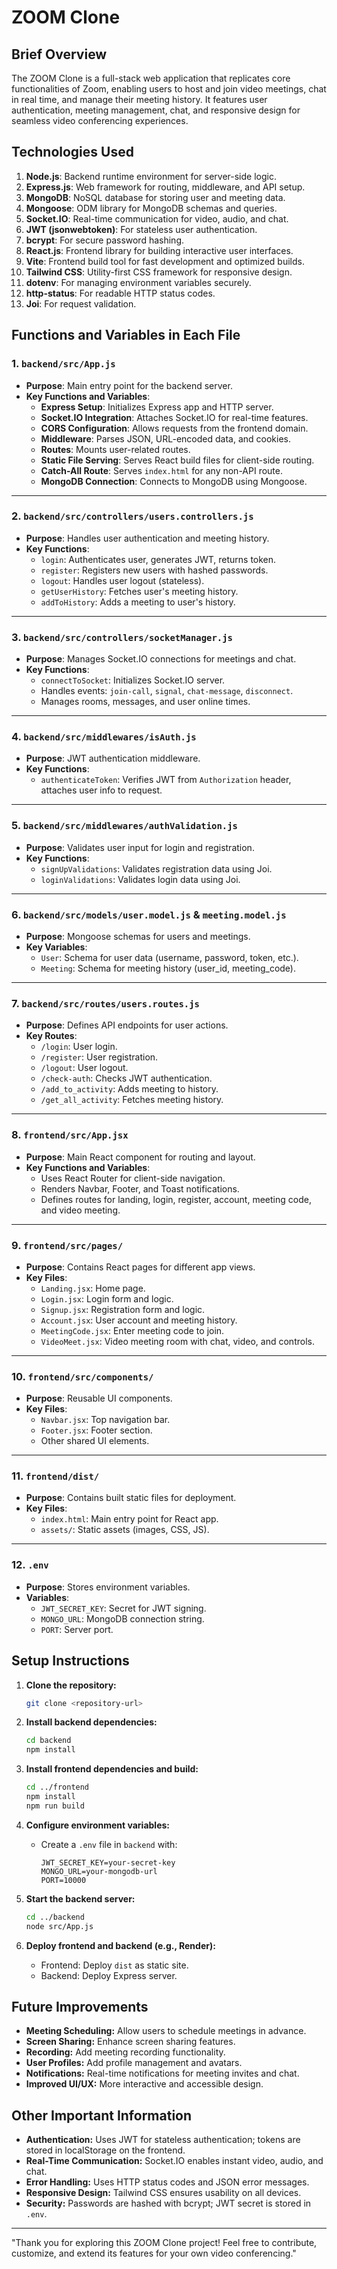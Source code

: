 # ZOOM Clone

## **Brief Overview**

The ZOOM Clone is a full-stack web application that replicates core functionalities of Zoom, enabling users to host and join video meetings, chat in real time, and manage their meeting history. It features user authentication, meeting management, chat, and responsive design for seamless video conferencing experiences.

## **Technologies Used**

1. **Node.js**: Backend runtime environment for server-side logic.
2. **Express.js**: Web framework for routing, middleware, and API setup.
3. **MongoDB**: NoSQL database for storing user and meeting data.
4. **Mongoose**: ODM library for MongoDB schemas and queries.
5. **Socket.IO**: Real-time communication for video, audio, and chat.
6. **JWT (jsonwebtoken)**: For stateless user authentication.
7. **bcrypt**: For secure password hashing.
8. **React.js**: Frontend library for building interactive user interfaces.
9. **Vite**: Frontend build tool for fast development and optimized builds.
10. **Tailwind CSS**: Utility-first CSS framework for responsive design.
11. **dotenv**: For managing environment variables securely.
12. **http-status**: For readable HTTP status codes.
13. **Joi**: For request validation.

## **Functions and Variables in Each File**

### **1. `backend/src/App.js`**

- **Purpose**: Main entry point for the backend server.
- **Key Functions and Variables**:
  - **Express Setup**: Initializes Express app and HTTP server.
  - **Socket.IO Integration**: Attaches Socket.IO for real-time features.
  - **CORS Configuration**: Allows requests from the frontend domain.
  - **Middleware**: Parses JSON, URL-encoded data, and cookies.
  - **Routes**: Mounts user-related routes.
  - **Static File Serving**: Serves React build files for client-side routing.
  - **Catch-All Route**: Serves `index.html` for any non-API route.
  - **MongoDB Connection**: Connects to MongoDB using Mongoose.

---

### **2. `backend/src/controllers/users.controllers.js`**

- **Purpose**: Handles user authentication and meeting history.
- **Key Functions**:
  - `login`: Authenticates user, generates JWT, returns token.
  - `register`: Registers new users with hashed passwords.
  - `logout`: Handles user logout (stateless).
  - `getUserHistory`: Fetches user's meeting history.
  - `addToHistory`: Adds a meeting to user's history.

---

### **3. `backend/src/controllers/socketManager.js`**

- **Purpose**: Manages Socket.IO connections for meetings and chat.
- **Key Functions**:
  - `connectToSocket`: Initializes Socket.IO server.
  - Handles events: `join-call`, `signal`, `chat-message`, `disconnect`.
  - Manages rooms, messages, and user online times.

---

### **4. `backend/src/middlewares/isAuth.js`**

- **Purpose**: JWT authentication middleware.
- **Key Functions**:
  - `authenticateToken`: Verifies JWT from `Authorization` header, attaches user info to request.

---

### **5. `backend/src/middlewares/authValidation.js`**

- **Purpose**: Validates user input for login and registration.
- **Key Functions**:
  - `signUpValidations`: Validates registration data using Joi.
  - `loginValidations`: Validates login data using Joi.

---

### **6. `backend/src/models/user.model.js` & `meeting.model.js`**

- **Purpose**: Mongoose schemas for users and meetings.
- **Key Variables**:
  - `User`: Schema for user data (username, password, token, etc.).
  - `Meeting`: Schema for meeting history (user_id, meeting_code).

---

### **7. `backend/src/routes/users.routes.js`**

- **Purpose**: Defines API endpoints for user actions.
- **Key Routes**:
  - `/login`: User login.
  - `/register`: User registration.
  - `/logout`: User logout.
  - `/check-auth`: Checks JWT authentication.
  - `/add_to_activity`: Adds meeting to history.
  - `/get_all_activity`: Fetches meeting history.

---

### **8. `frontend/src/App.jsx`**

- **Purpose**: Main React component for routing and layout.
- **Key Functions and Variables**:
  - Uses React Router for client-side navigation.
  - Renders Navbar, Footer, and Toast notifications.
  - Defines routes for landing, login, register, account, meeting code, and video meeting.

---

### **9. `frontend/src/pages/`**

- **Purpose**: Contains React pages for different app views.
- **Key Files**:
  - `Landing.jsx`: Home page.
  - `Login.jsx`: Login form and logic.
  - `Signup.jsx`: Registration form and logic.
  - `Account.jsx`: User account and meeting history.
  - `MeetingCode.jsx`: Enter meeting code to join.
  - `VideoMeet.jsx`: Video meeting room with chat, video, and controls.

---

### **10. `frontend/src/components/`**

- **Purpose**: Reusable UI components.
- **Key Files**:
  - `Navbar.jsx`: Top navigation bar.
  - `Footer.jsx`: Footer section.
  - Other shared UI elements.

---

### **11. `frontend/dist/`**

- **Purpose**: Contains built static files for deployment.
- **Key Files**:
  - `index.html`: Main entry point for React app.
  - `assets/`: Static assets (images, CSS, JS).

---

### **12. `.env`**

- **Purpose**: Stores environment variables.
- **Variables**:
  - `JWT_SECRET_KEY`: Secret for JWT signing.
  - `MONGO_URL`: MongoDB connection string.
  - `PORT`: Server port.

## **Setup Instructions**

1. **Clone the repository:**

   ```bash
   git clone <repository-url>
   ```

2. **Install backend dependencies:**

   ```bash
   cd backend
   npm install
   ```

3. **Install frontend dependencies and build:**

   ```bash
   cd ../frontend
   npm install
   npm run build
   ```

4. **Configure environment variables:**

   - Create a `.env` file in `backend` with:
     ```
     JWT_SECRET_KEY=your-secret-key
     MONGO_URL=your-mongodb-url
     PORT=10000
     ```

5. **Start the backend server:**

   ```bash
   cd ../backend
   node src/App.js
   ```

6. **Deploy frontend and backend (e.g., Render):**
   - Frontend: Deploy `dist` as static site.
   - Backend: Deploy Express server.

## **Future Improvements**

- **Meeting Scheduling:** Allow users to schedule meetings in advance.
- **Screen Sharing:** Enhance screen sharing features.
- **Recording:** Add meeting recording functionality.
- **User Profiles:** Add profile management and avatars.
- **Notifications:** Real-time notifications for meeting invites and chat.
- **Improved UI/UX:** More interactive and accessible design.

## **Other Important Information**

- **Authentication:** Uses JWT for stateless authentication; tokens are stored in localStorage on the frontend.
- **Real-Time Communication:** Socket.IO enables instant video, audio, and chat.
- **Error Handling:** Uses HTTP status codes and JSON error messages.
- **Responsive Design:** Tailwind CSS ensures usability on all devices.
- **Security:** Passwords are hashed with bcrypt; JWT secret is stored in `.env`.

---

"Thank you for exploring this ZOOM Clone project! Feel free to contribute, customize, and extend its features for your own video conferencing."
